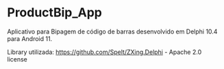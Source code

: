 # ProductBip_App

Aplicativo para Bipagem de código de barras desenvolvido em Delphi 10.4 para Android 11.


Library utilizada: https://github.com/Spelt/ZXing.Delphi - Apache 2.0 license
